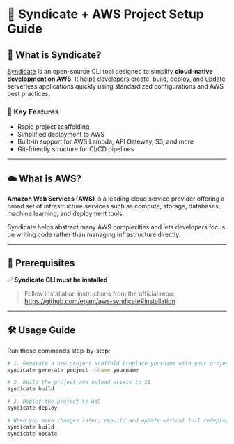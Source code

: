 # 🚀 Syndicate + AWS Project Setup Guide

## 📘 What is Syndicate?

[Syndicate](https://github.com/epam/aws-syndicate) is an open-source CLI tool designed to simplify **cloud-native development on AWS**. It helps developers create, build, deploy, and update serverless applications quickly using standardized configurations and AWS best practices.

### 🔑 Key Features
- Rapid project scaffolding
- Simplified deployment to AWS
- Built-in support for AWS Lambda, API Gateway, S3, and more
- Git-friendly structure for CI/CD pipelines

---

## ☁️ What is AWS?

**Amazon Web Services (AWS)** is a leading cloud service provider offering a broad set of infrastructure services such as compute, storage, databases, machine learning, and deployment tools.

Syndicate helps abstract many AWS complexities and lets developers focus on writing code rather than managing infrastructure directly.

---

## 🧰 Prerequisites

✅ **Syndicate CLI must be installed**

> Follow installation instructions from the official repo:  
> https://github.com/epam/aws-syndicate#installation

---
## 🛠️ Usage Guide

Run these commands step-by-step:

```bash
# 1. Generate a new project scaffold (replace yourname with your project name)
syndicate generate project --name yourname

# 2. Build the project and upload assets to S3
syndicate build

# 3. Deploy the project to AWS
syndicate deploy

# When you make changes later, rebuild and update without full redeploy:
syndicate build
syndicate update